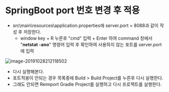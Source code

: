 # SpringBoot port 번호 변경 후 적용



- src\main\resources\application.properties에 server.port = 8088과 같이 작성 후 저장한다.
  * window key + R 누른후 "cmd" 입력 + Enter 하여 command 창에서  "**netstat -ano**" 명령어 입력 후 확인하여 사용하지 않는 포트를 server.port에 입력

![image-20191028212118502](https://github.com/Yujaehyeong/SpringBoot-with-IntelliJ/blob/master/%EC%9D%B4%EB%AF%B8%EC%A7%80/springboot/port%EB%B3%80%EA%B2%BD.PNG?raw=true)

- 다시 실행해본다.
- 포트적용이 안되는 경우 목록중에 Build > Build Project를 누른후 다시 실행한다.
- 그래도 안되면 Reimport Gradle Project를 실행하고 다시 프로젝트를 실행한다.

### 